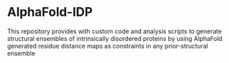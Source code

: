 # AlphaFold-IDP
This repository provides with custom code and analysis scripts to generate structural ensembles of intrinsically disordered proteins by using AlphaFold generated residue distance maps as constraints in any prior-structural ensemble
